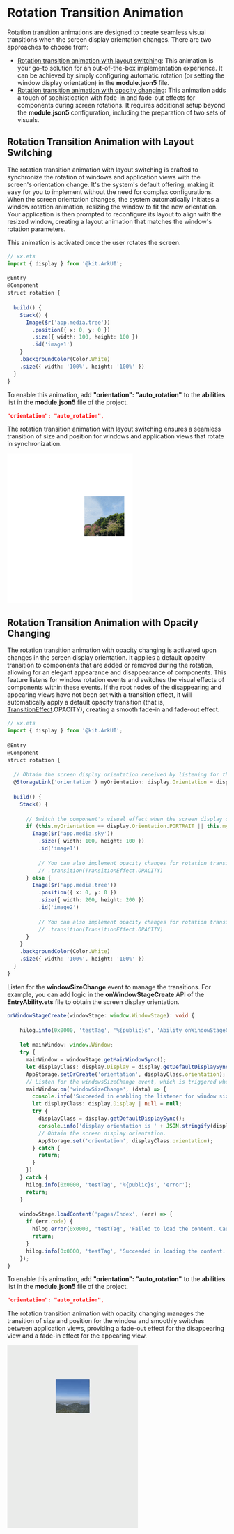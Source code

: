 # Rotation Transition Animation

Rotation transition animations are designed to create seamless visual transitions when the screen display orientation changes. There are two approaches to choose from:

- [Rotation transition animation with layout switching](#rotation-transition-animation-with-layout-switching): This animation is your go-to solution for an out-of-the-box implementation experience. It can be achieved by simply configuring automatic rotation (or setting the window display orientation) in the **module.json5** file.
-  [Rotation transition animation with opacity changing](#rotation-transition-animation-with-opacity-changing): This animation adds a touch of sophistication with fade-in and fade-out effects for components during screen rotations. It requires additional setup beyond the **module.json5** configuration, including the preparation of two sets of visuals.

## Rotation Transition Animation with Layout Switching

The rotation transition animation with layout switching is crafted to synchronize the rotation of windows and application views with the screen's orientation change. It's the system's default offering, making it easy for you to implement without the need for complex configurations. When the screen orientation changes, the system automatically initiates a window rotation animation, resizing the window to fit the new orientation. Your application is then prompted to reconfigure its layout to align with the resized window, creating a layout animation that matches the window's rotation parameters.

This animation is activated once the user rotates the screen.

```ts
// xx.ets
import { display } from '@kit.ArkUI';

@Entry
@Component
struct rotation {

  build() {
    Stack() {
      Image($r('app.media.tree'))
        .position({ x: 0, y: 0 })
        .size({ width: 100, height: 100 })
        .id('image1')
    }
    .backgroundColor(Color.White)
    .size({ width: '100%', height: '100%' })
  }
}
```

To enable this animation, add **"orientation": "auto_rotation"** to the **abilities** list in the **module.json5** file of the project.
```json
"orientation": "auto_rotation",
```

The rotation transition animation with layout switching ensures a seamless transition of size and position for windows and application views that rotate in synchronization.

![Alt text](figures/rotation.gif)

## Rotation Transition Animation with Opacity Changing

The rotation transition animation with opacity changing is activated upon changes in the screen display orientation. It applies a default opacity transition to components that are added or removed during the rotation, allowing for an elegant appearance and disappearance of components. This feature listens for window rotation events and switches the visual effects of components within these events. If the root nodes of the disappearing and appearing views have not been set with a transition effect, it will automatically apply a default opacity transition (that is, [TransitionEffect](../reference/apis-arkui/arkui-ts/ts-transition-animation-component.md#transitioneffect10).OPACITY), creating a smooth fade-in and fade-out effect.

```ts
// xx.ets
import { display } from '@kit.ArkUI';

@Entry
@Component
struct rotation {

  // Obtain the screen display orientation received by listening for the windowsSizeChange event.
  @StorageLink('orientation') myOrientation: display.Orientation = display.Orientation.PORTRAIT;

  build() {
    Stack() {

      // Switch the component's visual effect when the screen display orientation changes.
      if (this.myOrientation == display.Orientation.PORTRAIT || this.myOrientation == display.Orientation.PORTRAIT_INVERTED) {
        Image($r('app.media.sky'))
          .size({ width: 100, height: 100 })
          .id('image1')

          // You can also implement opacity changes for rotation transition animations by setting TransitionEffect.OPACITY.
          // .transition(TransitionEffect.OPACITY)
      } else {
        Image($r('app.media.tree'))
          .position({ x: 0, y: 0 })
          .size({ width: 200, height: 200 })
          .id('image2')
          
          // You can also implement opacity changes for rotation transition animations by setting TransitionEffect.OPACITY.
          // .transition(TransitionEffect.OPACITY)
      }
    }
    .backgroundColor(Color.White)
    .size({ width: '100%', height: '100%' })
  }
}
```

Listen for the **windowSizeChange** event to manage the transitions. For example, you can add logic in the **onWindowStageCreate** API of the **EntryAbility.ets** file to obtain the screen display orientation.
```ts
onWindowStageCreate(windowStage: window.WindowStage): void {

    hilog.info(0x0000, 'testTag', '%{public}s', 'Ability onWindowStageCreate');

    let mainWindow: window.Window;
    try {
      mainWindow = windowStage.getMainWindowSync();
      let displayClass: display.Display = display.getDefaultDisplaySync();
      AppStorage.setOrCreate('orientation', displayClass.orientation);
      // Listen for the windowsSizeChange event, which is triggered when the screen is rotated.
      mainWindow.on('windowSizeChange', (data) => {
        console.info('Succeeded in enabling the listener for window size changes. Data: ' + JSON.stringify(data));
        let displayClass: display.Display | null = null;
        try {
          displayClass = display.getDefaultDisplaySync();
          console.info('display orientation is ' + JSON.stringify(displayClass.orientation));
          // Obtain the screen display orientation.
          AppStorage.set('orientation', displayClass.orientation);
        } catch {
          return;
        }
      })
    } catch {
      hilog.info(0x0000, 'testTag', '%{public}s', 'error');
      return;
    }

    windowStage.loadContent('pages/Index', (err) => {
      if (err.code) {
        hilog.error(0x0000, 'testTag', 'Failed to load the content. Cause: %{public}s', JSON.stringify(err) ?? '');
        return;
      }
      hilog.info(0x0000, 'testTag', 'Succeeded in loading the content.');
    });
}
```

To enable this animation, add **"orientation": "auto_rotation"** to the **abilities** list in the **module.json5** file of the project.
```json
"orientation": "auto_rotation",
```

The rotation transition animation with opacity changing manages the transition of size and position for the window and smoothly switches between application views, providing a fade-out effect for the disappearing view and a fade-in effect for the appearing view.

![rotation-opacity](figures/rotation-opacity.gif)
